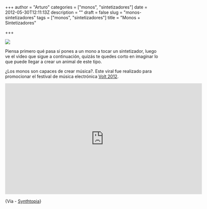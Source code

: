 +++
author = "Arturo"
categories = ["monos", "sintetizadores"]
date = 2012-05-30T12:11:13Z
description = ""
draft = false
slug = "monos-sintetizadores"
tags = ["monos", "sintetizadores"]
title = "Monos + Sintetizadores"

+++


![](/content/images/2016/06/monos-sintetizadores.jpg)

Piensa primero qué pasa si pones a un mono a tocar un sintetizador, luego ve el video que sigue a continuación, quizás te quedes corto en imaginar lo que puede llegar a crear un animal de este tipo.

¿Los monos son capaces de crear música?. Este viral fue realizado para promocionar el festival de música electrónica <a href="http://voltfestivalen.se/2012/">Volt 2012</a>.

<iframe src="http://www.youtube.com/embed/PRbWW-HZd0Q?rel=0" frameborder="0" width="640" height="360"></iframe>

{Vía - <a href="http://www.synthtopia.com/content/2012/05/26/monkeys-vs-synthesizers/">Synthtopia</a>}